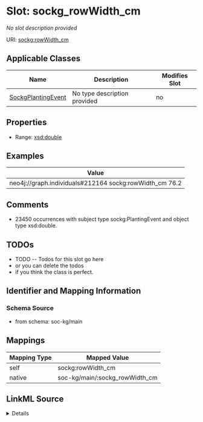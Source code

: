 

# Slot: sockg_rowWidth_cm


_No slot description provided_





URI: [sockg:rowWidth_cm](http://www.semanticweb.org/sockg/ontologies/2024/0/soil-carbon-ontology/rowWidth_cm)



<!-- no inheritance hierarchy -->





## Applicable Classes

| Name | Description | Modifies Slot |
| --- | --- | --- |
| [SockgPlantingEvent](../classes/SockgPlantingEvent.md) | No type description provided |  no  |







## Properties

* Range: [xsd:double](http://www.w3.org/2001/XMLSchema#double)






## Examples

| Value |
| --- |
| neo4j://graph.individuals#212164 sockg:rowWidth_cm 76.2 |

## Comments

* 23450 occurrences with subject type sockg:PlantingEvent and object type xsd:double.

## TODOs

* TODO -- Todos for this slot go here
* or you can delete the todos
* if you think the class is perfect.

## Identifier and Mapping Information







### Schema Source


* from schema: soc-kg/main




## Mappings

| Mapping Type | Mapped Value |
| ---  | ---  |
| self | sockg:rowWidth_cm |
| native | soc-kg/main/:sockg_rowWidth_cm |




## LinkML Source

<details>
```yaml
name: sockg_rowWidth_cm
description: No slot description provided
todos:
- TODO -- Todos for this slot go here
- or you can delete the todos
- if you think the class is perfect.
comments:
- 23450 occurrences with subject type sockg:PlantingEvent and object type xsd:double.
examples:
- value: neo4j://graph.individuals#212164 sockg:rowWidth_cm 76.2
from_schema: soc-kg/main
rank: 1000
slot_uri: sockg:rowWidth_cm
alias: sockg_rowWidth_cm
domain_of:
- sockg_PlantingEvent
range: double

```
</details>